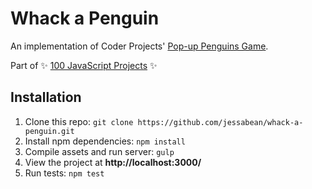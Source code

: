 # Whack a Penguin

An implementation of Coder Projects' [Pop-up Penguins Game](https://googlecreativelab.github.io/coder-projects/projects/pop_up_penguins/). 

Part of :sparkles: [100 JavaScript Projects](https://github.com/jessabean/100-javascript-projects) :sparkles:

## Installation

1. Clone this repo: `git clone https://github.com/jessabean/whack-a-penguin.git`
2. Install npm dependencies: `npm install`
3. Compile assets and run server: `gulp`
4. View the project at **http://localhost:3000/**
5. Run tests: `npm test`

